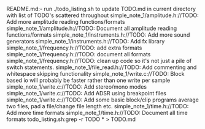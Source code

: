 README.md:- run ./todo_listing.sh to update TODO.md in current directory with list of TODO's scattered throughout
simple_note_1/amplitude.h://TODO: Add more amplitude reading functions/formats
simple_note_1/amplitude.h://TODO: Document all amplitude reading functions/formats
simple_note_1/instruments.h://TODO: Add more sound generators
simple_note_1/instruments.h://TODO: Add fx library
simple_note_1/frequency.h://TODO: add extra formats
simple_note_1/frequency.h://TODO: document all formats
simple_note_1/frequency.h://TODO: clean up code so it's not just a pile of switch statements.
simple_note_1/file_read.h://TODO: Add commenting and whitespace skipping functionality
simple_note_1/write.c://TODO: Block based io will probably be faster rather than one write per sample
simple_note_1/write.c://TODO: Add stereo/mono modes
simple_note_1/write.c://TODO: Add ADSR using breakpoint files
simple_note_1/write.c://TODO: Add some basic block/clip programs average two files, pad a file/change file length etc.
simple_note_1/time.h://TODO: Add more time formats
simple_note_1/time.h://TODO: Document all time formats
todo_listing.sh:grep -r TODO * > TODO.md
